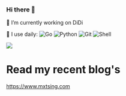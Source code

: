 ### Hi there 👋

<!--
**Justin-YGG/justin-ygg** is a ✨ _special_ ✨ repository because its `README.md` (this file) appears on your GitHub profile.

Here are some ideas to get you started:

- 🔭 I’m currently working on DiDi
- 🌱 I’m currently learning Go, Rust and Raft
- 👯 I’m looking to collaborate on ...
- 🤔 I’m looking for help with ...
- 💬 Ask me about ...
- 📫 How to reach me: ...
- 😄 Pronouns: ...
- ⚡ Fun fact: ...
-->

🏢 I’m currently working on DiDi

🚀 I use daily:
  ![Go](https://img.shields.io/badge/-Go-black?style=plastic&logo=go)
  ![Python](https://img.shields.io/badge/-Python-8fcfd1?style=plastic&logo=Python)
  ![Git](https://img.shields.io/badge/-Git-black?style=plastic&logo=git)
  ![Shell](https://img.shields.io/badge/-Shell-blasck?style=plastic&logo=Shell)
  

![](https://github-readme-stats.vercel.app/api?username=justin-ygg&theme=dark&show_icons=true)

# Read my recent blog's

https://www.mxtsing.com
